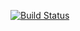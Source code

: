[![Build Status](https://travis-ci.com/bithub7/REST.svg?branch=master)](https://travis-ci.com/bithub7/REST)
